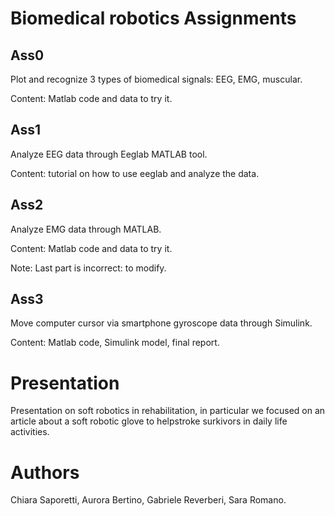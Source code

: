 # Biomedical robotics Assignments

## Ass0
Plot and recognize 3 types of biomedical signals: EEG, EMG, muscular. 

Content: Matlab code and data to try it.
## Ass1
Analyze EEG data through Eeglab MATLAB tool.

Content: tutorial on how to use eeglab and analyze the data.

## Ass2
Analyze EMG data through MATLAB.

Content: Matlab code and data to try it.

Note: Last part is incorrect: to modify.

## Ass3
Move computer cursor via smartphone gyroscope data through Simulink.

Content: Matlab code, Simulink model, final report.

# Presentation
Presentation on soft robotics in rehabilitation, in particular we focused on an article about a soft robotic glove to helpstroke surkivors in daily life activities.

# Authors
Chiara Saporetti, Aurora Bertino, Gabriele Reverberi, Sara Romano.
